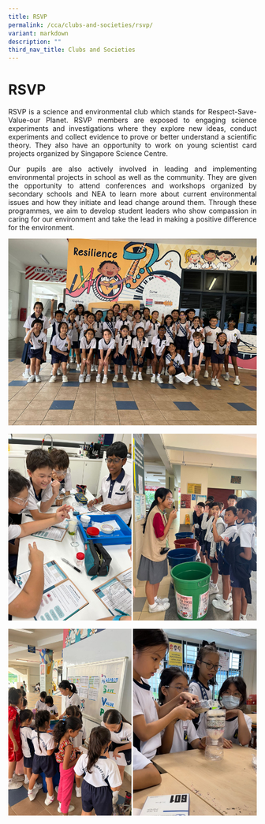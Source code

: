 ```yaml
---
title: RSVP
permalink: /cca/clubs-and-societies/rsvp/
variant: markdown
description: ""
third_nav_title: Clubs and Societies
---
```

# RSVP
<p align="justify">
RSVP is a science and environmental club which stands for Respect-Save-Value-our Planet. RSVP members are exposed to engaging science experiments and investigations where they explore new ideas, conduct experiments and collect evidence to prove or better understand a scientific theory.  They also have an opportunity to work on young scientist card projects organized by Singapore Science Centre.</p>
<p align="justify">
Our pupils are also actively involved in leading and implementing environmental projects in school as well as the community. They are given the opportunity to attend conferences and workshops organized by secondary schools and NEA to learn more about current environmental issues and how they initiate and lead change around them.  Through these programmes, we aim to develop student leaders who show compassion in caring for our environment and take the lead in making a positive difference for the environment. </p>

![](/images/CCA/rsvp24.jpg)

![](/images/CCA/rsvp24_3.jpg)

![](/images/CCA/rsvp24_2.jpg)